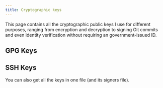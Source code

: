 ```yaml
---
title: Cryptographic keys
---
```

This page contains all the cryptographic public keys I use for different purposes, ranging from
encryption and decryption to signing Git commits and even identity verification without requiring
an government-issued ID.

## GPG Keys

## SSH Keys

You can also get all the keys in one file (and its signers file).
